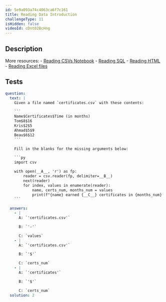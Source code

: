 ```yaml
---
id: 5e9a093a74c4063ca6f7c161
title: Reading Data Introduction
challengeType: 11
isHidden: false
videoId: cDnt02BcHng
---
```


## Description

<section id='description'>
More resources:
- <a href="https://notebooks.ai/rmotr-curriculum/rdp-reading-csv-and-txt-files-fb829f46" target='_blank'>Reading CSVs Notebook</a>
- <a href="https://notebooks.ai/rmotr-curriculum/rdp-reading-data-from-relational-databases-2a3a889b" target='_blank'>Reading SQL</a>
- <a href="https://notebooks.ai/rmotr-curriculum/rdp-reading-html-tables-eb9cca73" target='_blank'>Reading HTML</a>
- <a href="https://notebooks.ai/rmotr-curriculum/rdp-reading-excel-files-a6b99973" target='_blank'>Reading Excel files</a>
</section>

## Tests

<section id='tests'>

````yml
question:
  text: |
    Given a file named `certificates.csv` with these contents:

    ```
    Name$Certificates$Time (in months)
    Tom$8$16
    Kris$2$5
    Ahmad$5$9
    Beau$6$12
    ```

    Fill in the blanks for the missing arguments below:

    ```py
    import csv

    with open(__A__, 'r') as fp:
        reader = csv.reader(fp, delimiter=__B__)
        next(reader)
        for index, values in enumerate(reader):
            name, certs_num, months_num = values
            print(f"{name} earned {__C__} certificates in {months_num} months")
    ```

  answers:
    - |
      A: `'certificates.csv'`

      B: `'-'`

      C: `values`
    - |
      A: `'certificates.csv'`

      B: `'$'`

      C: `certs_num`
    - |
      A: `'certificates'`

      B: `'$'`

      C: `certs_num`
  solution: 2
````

</section>
